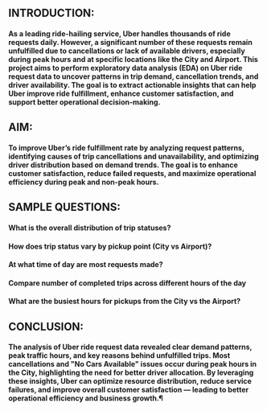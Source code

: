 ## INTRODUCTION:
#### As a leading ride-hailing service, Uber handles thousands of ride requests daily. However, a significant number of these requests remain unfulfilled due to cancellations or lack of available drivers, especially during peak hours and at specific locations like the City and Airport. This project aims to perform exploratory data analysis (EDA) on Uber ride request data to uncover patterns in trip demand, cancellation trends, and driver availability. The goal is to extract actionable insights that can help Uber improve ride fulfillment, enhance customer satisfaction, and support better operational decision-making.

## AIM:
#### To improve Uber’s ride fulfillment rate by analyzing request patterns, identifying causes of trip cancellations and unavailability, and optimizing driver distribution based on demand trends. The goal is to enhance customer satisfaction, reduce failed requests, and maximize operational efficiency during peak and non-peak hours.

## SAMPLE QUESTIONS:
#### What is the overall distribution of trip statuses?
#### How does trip status vary by pickup point (City vs Airport)?
#### At what time of day are most requests made?
#### Compare number of completed trips across different hours of the day
#### What are the busiest hours for pickups from the City vs the Airport?

## CONCLUSION:
#### The analysis of Uber ride request data revealed clear demand patterns, peak traffic hours, and key reasons behind unfulfilled trips. Most cancellations and "No Cars Available" issues occur during peak hours in the City, highlighting the need for better driver allocation. By leveraging these insights, Uber can optimize resource distribution, reduce service failures, and improve overall customer satisfaction — leading to better operational efficiency and business growth.¶
